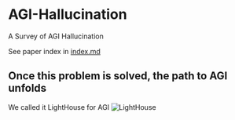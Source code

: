# AGI-Hallucination
A Survey of AGI Hallucination

See paper index in [index.md](https://github.com/ZurichRain/AGI-Hallucination/blob/main/Index.md)

## Once this problem is solved, the path to AGI unfolds
We called it LightHouse for AGI
![LightHouse](https://github.com/ZurichRain/MM-Hallucination/assets/44430770/0f837245-20f6-4c39-b57a-8bed63cd171c)
